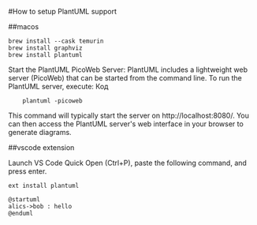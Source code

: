 #How to setup PlantUML support

##macos

```
brew install --cask temurin
brew install graphviz
brew install plantuml
```

Start the PlantUML PicoWeb Server:
PlantUML includes a lightweight web server (PicoWeb) that can be started from the command line. To run the PlantUML server, execute:
Код

```
    plantuml -picoweb
```

This command will typically start the server on http://localhost:8080/. You can then access the PlantUML server's web interface in your browser to generate diagrams.



##vscode extension

Launch VS Code Quick Open (Ctrl+P), paste the following command, and press enter.
```
ext install plantuml
```

```plantuml
@startuml
alics->bob : hello
@enduml
```